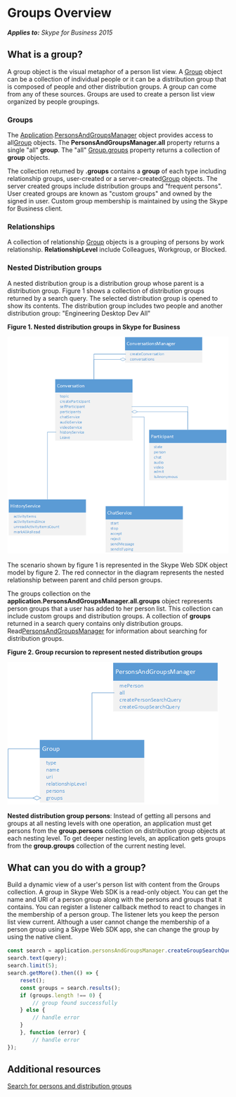 
# Groups Overview


 _**Applies to:** Skype for Business 2015_

## What is a group?

A group object is the visual metaphor of a person list view. A <a href="https://ucwa.skype.com/reference/WebSDK/interfaces/_s4b_sdk_d_.jcafe.group.html" target="">Group</a> object can be a collection of individual people or it can be a distribution group that is composed of people and other distribution groups. A group can come from any of these sources. Groups are used to create a person list view organized by people groupings.


### Groups

The <a href="https://ucwa.skype.com/reference/WebSDK/interfaces/_s4b_sdk_d_.jcafe.application.html" target="">Application</a>.<a href="https://ucwa.skype.com/reference/WebSDK/interfaces/_s4b_sdk_d_.jcafe.personsandgroupsmanager.html" target="">PersonsAndGroupsManager</a> object provides access to all<a href="https://ucwa.skype.com/reference/WebSDK/interfaces/_s4b_sdk_d_.jcafe.group.html" target="">Group</a> objects. The **PersonsAndGroupsManager.all** property returns a single "all" **group**. The "all" <a href="https://ucwa.skype.com/reference/WebSDK/interfaces/_s4b_sdk_d_.jcafe.group.html#groups" target="">Group.groups</a> property returns a collection of **group** objects.

The collection returned by  **.groups** contains a **group** of each type including relationship groups, user-created or a server-created<a href="https://ucwa.skype.com/reference/WebSDK/interfaces/_s4b_sdk_d_.jcafe.group.html" target="">Group</a> objects. The server created groups include distribution groups and "frequent persons". User created groups are known as "custom groups" and owned by the signed in user. Custom group membership is maintained by using the Skype for Business client.


### Relationships

A collection of relationship <a href="https://ucwa.skype.com/reference/WebSDK/interfaces/_s4b_sdk_d_.jcafe.group.html" target="">Group</a> objects is a grouping of persons by work relationship. **RelationshipLevel** include Colleagues, Workgroup, or Blocked.


### Nested Distribution groups

A nested distribution group is a distribution group whose parent is a distribution group. Figure 1 shows a collection of distribution groups returned by a search query. The selected distribution group is opened to show its contents. The distribution group includes two people and another distribution group: "Engineering Desktop Dev All" 


**Figure 1. Nested distribution groups in Skype for Business**

![SkypeWebSDK_ConvObjects](../images/7bb0af54-be7a-4c3b-a41c-516b8e7bcd04.png) 

The scenario shown by figure 1 is represented in the Skype Web SDK object model by figure 2. The red connector in the diagram represents the nested relationship between parent and child person groups.

The groups collection on the  **application.PersonsAndGroupsManager.all.groups** object represents person groups that a user has added to her person list. This collection can include custom groups and distribution groups. A collection of **groups** returned in a search query contains only distribution groups. Read<a href="https://ucwa.skype.com/reference/WebSDK/interfaces/_s4b_sdk_d_.jcafe.personsandgroupsmanager.html" target="">PersonsAndGroupsManager</a> for information about searching for distribution groups.


**Figure 2. Group recursion to represent nested distribution groups**

![SkypeWebSDK_GroupRecursionObjectmodel](../images/98268a50-4d6f-4969-be93-2c7a81fe57a8.png) 

**Nested distribution group persons**: Instead of getting all persons and groups at all nesting levels with one operation, an application must get persons from the **group.persons** collection on distribution group objects at each nesting level. To get deeper nesting levels, an application gets groups from the **group.groups** collection of the current nesting level.


## What can you do with a group?

Build a dynamic view of a user's person list with content from the Groups collection. A group in Skype Web SDK is a read-only object. You can get the name and URI of a person group along with the persons and groups that it contains. You can register a listener callback method to react to changes in the membership of a person group. The listener lets you keep the person list view current. Although a user cannot change the membership of a person group using a Skype Web SDK app, she can change the group by using the native client.

```js        
const search = application.personsAndGroupsManager.createGroupSearchQuery();
search.text(query);
search.limit(5);
search.getMore().then(() => {
    reset();
    const groups = search.results();
    if (groups.length !== 0) {
        // group found successfully
    } else {
        // handle error
    }
    }, function (error) {
        // handle error
});
```


## Additional resources

<a href="https://msdnstage.redmond.corp.microsoft.com/skype/websdk/docs/ptcontactssearch?branch=ajkher/project-shakespeare" target="">Search for persons and distribution groups</a>

